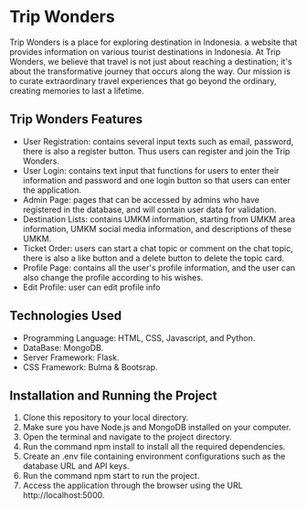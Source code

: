 # Trip Wonders 

Trip Wonders is a place for exploring destination in Indonesia. a website that provides information on various tourist destinations in Indonesia. At Trip Wonders, we believe that travel is not just about reaching a destination; it's about the transformative journey that occurs along the way. Our mission is to curate extraordinary travel experiences that go beyond the ordinary, creating memories to last a lifetime.

## Trip Wonders Features
- User Registration: contains several input texts such as email, password, there is also a register button. Thus users can register and join the Trip Wonders.
- User Login: contains text input that functions for users to enter their information and password and one login button so that users can enter the application.
- Admin Page: pages that can be accessed by admins who have registered in the database, and will contain user data for validation.
- Destination Lists: contains UMKM information, starting from UMKM area information, UMKM social media information, and descriptions of these UMKM.
- Ticket Order: users can start a chat topic or comment on the chat topic, there is also a like button and a delete button to delete the topic card.
- Profile Page: contains all the user's profile information, and the user can also change the profile according to his wishes.
- Edit Profile: user can edit profile info

## Technologies Used
- Programming Language: HTML, CSS, Javascript, and Python.
- DataBase: MongoDB.
- Server Framework: Flask.
- CSS Framework: Bulma & Bootsrap.

## Installation and Running the Project
1. Clone this repository to your local directory.
2. Make sure you have Node.js and MongoDB installed on your computer.
3. Open the terminal and navigate to the project directory.
4. Run the command npm install to install all the required dependencies.
5. Create an .env file containing environment configurations such as the database URL and API keys.
6. Run the command npm start to run the project.
7. Access the application through the browser using the URL http://localhost:5000.
